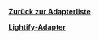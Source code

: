 [**Zurück zur Adapterliste**](/adapterref/adapterliste.md)

[**Lightify-Adapter**](/adapterref/docs/iobroker.lightify/de/README.md)